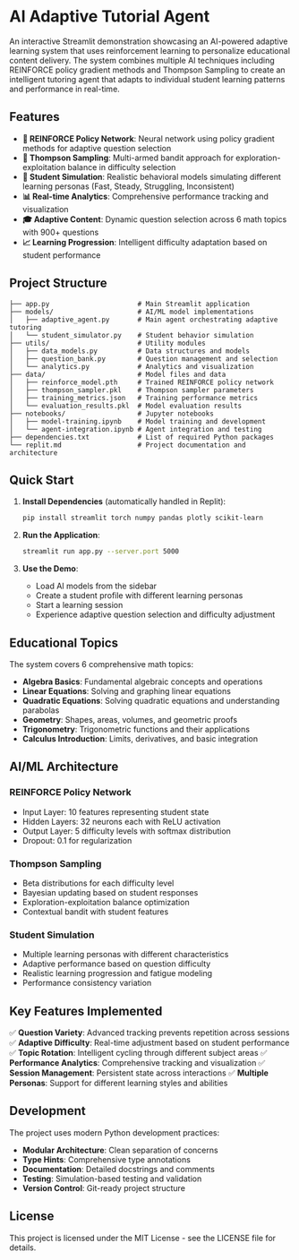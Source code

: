 # AI Adaptive Tutorial Agent

An interactive Streamlit demonstration showcasing an AI-powered adaptive learning system that uses reinforcement learning to personalize educational content delivery. The system combines multiple AI techniques including REINFORCE policy gradient methods and Thompson Sampling to create an intelligent tutoring agent that adapts to individual student learning patterns and performance in real-time.

## Features

- **🧠 REINFORCE Policy Network**: Neural network using policy gradient methods for adaptive question selection
- **🎯 Thompson Sampling**: Multi-armed bandit approach for exploration-exploitation balance in difficulty selection
- **👤 Student Simulation**: Realistic behavioral models simulating different learning personas (Fast, Steady, Struggling, Inconsistent)
- **📊 Real-time Analytics**: Comprehensive performance tracking and visualization
- **🎓 Adaptive Content**: Dynamic question selection across 6 math topics with 900+ questions
- **📈 Learning Progression**: Intelligent difficulty adaptation based on student performance

## Project Structure

```
├── app.py                      # Main Streamlit application
├── models/                     # AI/ML model implementations
│   ├── adaptive_agent.py       # Main agent orchestrating adaptive tutoring
│   └── student_simulator.py    # Student behavior simulation
├── utils/                      # Utility modules
│   ├── data_models.py          # Data structures and models
│   ├── question_bank.py        # Question management and selection
│   └── analytics.py            # Analytics and visualization
├── data/                       # Model files and data
│   ├── reinforce_model.pth     # Trained REINFORCE policy network
│   ├── thompson_sampler.pkl    # Thompson sampler parameters
│   ├── training_metrics.json   # Training performance metrics
│   └── evaluation_results.pkl  # Model evaluation results
├── notebooks/                  # Jupyter notebooks
│   ├── model-training.ipynb    # Model training and development
│   └── agent-integration.ipynb # Agent integration and testing
├── dependencies.txt            # List of required Python packages
└── replit.md                   # Project documentation and architecture
```

## Quick Start

1. **Install Dependencies** (automatically handled in Replit):
   ```bash
   pip install streamlit torch numpy pandas plotly scikit-learn
   ```

2. **Run the Application**:
   ```bash
   streamlit run app.py --server.port 5000
   ```

3. **Use the Demo**:
   - Load AI models from the sidebar
   - Create a student profile with different learning personas
   - Start a learning session
   - Experience adaptive question selection and difficulty adjustment

## Educational Topics

The system covers 6 comprehensive math topics:
- **Algebra Basics**: Fundamental algebraic concepts and operations
- **Linear Equations**: Solving and graphing linear equations
- **Quadratic Equations**: Solving quadratic equations and understanding parabolas
- **Geometry**: Shapes, areas, volumes, and geometric proofs
- **Trigonometry**: Trigonometric functions and their applications
- **Calculus Introduction**: Limits, derivatives, and basic integration

## AI/ML Architecture

### REINFORCE Policy Network
- Input Layer: 10 features representing student state
- Hidden Layers: 32 neurons each with ReLU activation
- Output Layer: 5 difficulty levels with softmax distribution
- Dropout: 0.1 for regularization

### Thompson Sampling
- Beta distributions for each difficulty level
- Bayesian updating based on student responses
- Exploration-exploitation balance optimization
- Contextual bandit with student features

### Student Simulation
- Multiple learning personas with different characteristics
- Adaptive performance based on question difficulty
- Realistic learning progression and fatigue modeling
- Performance consistency variation

## Key Features Implemented

✅ **Question Variety**: Advanced tracking prevents repetition across sessions
✅ **Adaptive Difficulty**: Real-time adjustment based on student performance  
✅ **Topic Rotation**: Intelligent cycling through different subject areas
✅ **Performance Analytics**: Comprehensive tracking and visualization
✅ **Session Management**: Persistent state across interactions
✅ **Multiple Personas**: Support for different learning styles and abilities

## Development

The project uses modern Python development practices:
- **Modular Architecture**: Clean separation of concerns
- **Type Hints**: Comprehensive type annotations
- **Documentation**: Detailed docstrings and comments
- **Testing**: Simulation-based testing and validation
- **Version Control**: Git-ready project structure

## License

This project is licensed under the MIT License - see the LICENSE file for details.
